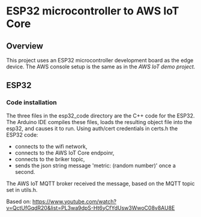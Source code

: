 # ESP32 microcontroller to AWS IoT Core
## Overview
This project uses an ESP32 microcontroller development board as the edge device. The AWS console setup is the same as in the *AWS IoT demo project.*
## ESP32
### Code installation
The three files in the esp32_code directory are the C++ code for the ESP32. The Arduino IDE compiles these files, loads the resulting object file into the esp32, and causes it to run. Using auth/cert credentials in certs.h the ESP32 code:
- connects to the wifi network,
- connects to the AWS IoT Core endpoinr,  
- connects to the briker topic,
- sends the json string message 'metric: (random number)' once a second.

The AWS IoT MQTT broker received the message, based on the MQTT topic set in utils.h.

Based on: https://www.youtube.com/watch?v=QctUfGqdR20&list=PL3wa9dpS-Ht6yCfYdUsw3WwoC08v8AU8E
